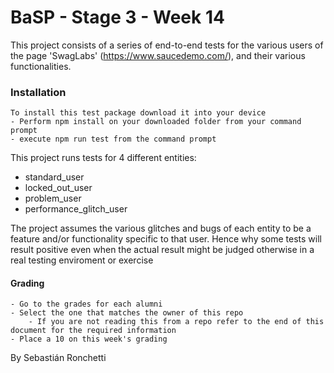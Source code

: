 # BaSP - Stage 3 - Week 14

This project consists of a series of end-to-end tests for the various users of the page
'SwagLabs' (https://www.saucedemo.com/), and their various functionalities.

### Installation
```
To install this test package download it into your device
- Perform npm install on your downloaded folder from your command prompt
- execute npm run test from the command prompt
```
This project runs tests for 4 different entities:
- standard_user
- locked_out_user
- problem_user
- performance_glitch_user

The project assumes the various glitches and bugs of each entity to be a feature and/or
functionality specific to that user. Hence why some tests will result positive even when
the actual result might be judged otherwise in a real testing enviroment or exercise


#### Grading
```
- Go to the grades for each alumni
- Select the one that matches the owner of this repo
    - If you are not reading this from a repo refer to the end of this document for the required information
- Place a 10 on this week's grading
```

By Sebastián Ronchetti